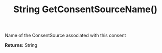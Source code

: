 ﻿---
uid: crmscript_ref_NSConsentInfo_GetConsentSourceName
title: String GetConsentSourceName()
intellisense: NSConsentInfo.GetConsentSourceName
keywords: NSConsentInfo, GetConsentSourceName
so.topic: reference
---

Name of the ConsentSource associated with this consent

**Returns:** String


